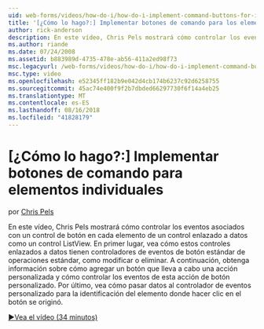 ```yaml
---
uid: web-forms/videos/how-do-i/how-do-i-implement-command-buttons-for-individual-items
title: '[¿Cómo lo hago?:] Implementar botones de comando para los elementos individuales | Microsoft Docs'
author: rick-anderson
description: En este vídeo, Chris Pels mostrará cómo controlar los eventos asociados con un control de botón en cada elemento de un control enlazado a datos como un control ListView. En primer lugar...
ms.author: riande
ms.date: 07/24/2008
ms.assetid: b883989d-4735-478e-ab56-411a2ed98f73
msc.legacyurl: /web-forms/videos/how-do-i/how-do-i-implement-command-buttons-for-individual-items
msc.type: video
ms.openlocfilehash: e52345ff182b9e042d4cb174b6237c92d6258755
ms.sourcegitcommit: 45ac74e400f9f2b7dbded66297730f6f14a4eb25
ms.translationtype: MT
ms.contentlocale: es-ES
ms.lasthandoff: 08/16/2018
ms.locfileid: "41828179"
---
```

<a name="how-do-i-implement-command-buttons-for-individual-items"></a>[¿Cómo lo hago?:] Implementar botones de comando para elementos individuales
====================
por [Chris Pels](https://twitter.com/chrispels)

En este vídeo, Chris Pels mostrará cómo controlar los eventos asociados con un control de botón en cada elemento de un control enlazado a datos como un control ListView. En primer lugar, vea cómo estos controles enlazados a datos tienen controladores de eventos de botón estándar de operaciones estándar, como modificar o eliminar. A continuación, obtenga información sobre cómo agregar un botón que lleva a cabo una acción personalizada y cómo controlar los eventos de esta acción de botón personalizado. Por último, vea cómo pasar datos al controlador de eventos personalizado para la identificación del elemento donde hacer clic en el botón se originó.

[&#9654;Vea el vídeo (34 minutos)](https://channel9.msdn.com/Blogs/ASP-NET-Site-Videos/how-do-i-implement-command-buttons-for-individual-items)
